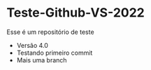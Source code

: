 # Teste-Github-VS-2022
Esse é um repositório de teste

- Versão 4.0
- Testando primeiro commit
- Mais uma branch
